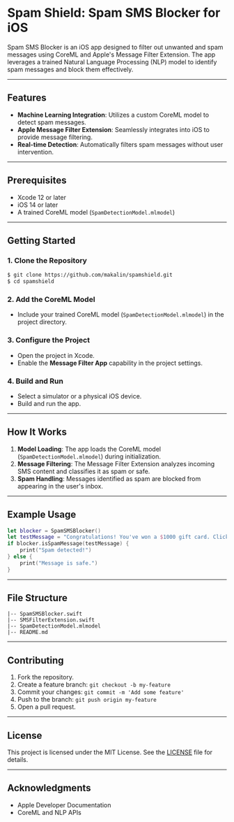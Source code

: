 # Spam Shield: Spam SMS Blocker for iOS

Spam SMS Blocker is an iOS app designed to filter out unwanted and spam messages using CoreML and Apple's Message Filter Extension. The app leverages a trained Natural Language Processing (NLP) model to identify spam messages and block them effectively.

---

## Features

- **Machine Learning Integration**: Utilizes a custom CoreML model to detect spam messages.
- **Apple Message Filter Extension**: Seamlessly integrates into iOS to provide message filtering.
- **Real-time Detection**: Automatically filters spam messages without user intervention.

---

## Prerequisites

- Xcode 12 or later
- iOS 14 or later
- A trained CoreML model (`SpamDetectionModel.mlmodel`)

---

## Getting Started

### 1. Clone the Repository
```bash
$ git clone https://github.com/makalin/spamshield.git
$ cd spamshield
```

### 2. Add the CoreML Model
- Include your trained CoreML model (`SpamDetectionModel.mlmodel`) in the project directory.

### 3. Configure the Project
- Open the project in Xcode.
- Enable the **Message Filter App** capability in the project settings.

### 4. Build and Run
- Select a simulator or a physical iOS device.
- Build and run the app.

---

## How It Works

1. **Model Loading**: The app loads the CoreML model (`SpamDetectionModel.mlmodel`) during initialization.
2. **Message Filtering**: The Message Filter Extension analyzes incoming SMS content and classifies it as spam or safe.
3. **Spam Handling**: Messages identified as spam are blocked from appearing in the user's inbox.

---

## Example Usage

```swift
let blocker = SpamSMSBlocker()
let testMessage = "Congratulations! You've won a $1000 gift card. Click here to claim it."
if blocker.isSpamMessage(testMessage) {
    print("Spam detected!")
} else {
    print("Message is safe.")
}
```

---

## File Structure

```
|-- SpamSMSBlocker.swift
|-- SMSFilterExtension.swift
|-- SpamDetectionModel.mlmodel
|-- README.md
```

---

## Contributing

1. Fork the repository.
2. Create a feature branch: `git checkout -b my-feature`
3. Commit your changes: `git commit -m 'Add some feature'`
4. Push to the branch: `git push origin my-feature`
5. Open a pull request.

---

## License

This project is licensed under the MIT License. See the [LICENSE](LICENSE) file for details.

---

## Acknowledgments

- Apple Developer Documentation
- CoreML and NLP APIs
